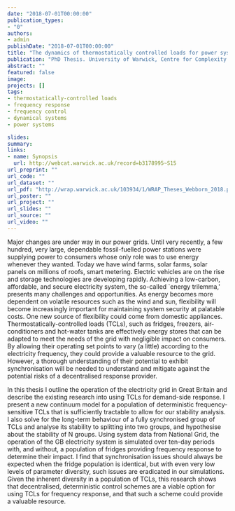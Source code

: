 ```yaml
---
date: "2018-07-01T00:00:00"
publication_types:
- "0"
authors:
- admin
publishDate: "2018-07-01T00:00:00"
title: "The dynamics of thermostatically controlled loads for power system frequency control"
publication: "PhD Thesis. University of Warwick, Centre for Complexity Science."
abstract: ""
featured: false
image: 
projects: []
tags: 
- thermostatically-controlled loads
- frequency response
- frequency control
- dynamical systems
- power systems

slides: 
summary: 
links:
- name: Synopsis
  url: http://webcat.warwick.ac.uk/record=b3178995~S15
url_preprint: ""
url_code: ""
url_dataset: ""
url_pdf: "http://wrap.warwick.ac.uk/103934/1/WRAP_Theses_Webborn_2018.pdf"
url_poster: ""
url_project: ""
url_slides: ""
url_source: ""
url_video: ""
---
```


Major changes are under way in our power grids. Until very recently, a few hundred, very large, dependable fossil-fuelled power stations were supplying power to consumers whose only role was to use energy whenever they wanted. Today we have wind farms, solar farms, solar panels on millions of roofs, smart metering. Electric vehicles are on the rise and storage technologies are developing rapidly. Achieving a low-carbon, affordable, and secure electricity system, the so-called `energy trilemma,' presents many challenges and opportunities. As energy becomes more dependent on volatile resources such as the wind and sun, flexibility will become increasingly important for maintaining system security at palatable costs. One new source of flexibility could come from domestic appliances. Thermostatically-controlled loads (TCLs), such as fridges, freezers, air-conditioners and hot-water tanks are effectively energy stores that can be adapted to meet the needs of the grid with negligible impact on consumers. By allowing their operating set points to vary (a little) according to the electricity frequency, they could provide a valuable resource to the grid. However, a thorough understanding of their potential to exhibit synchronisation will be needed to understand and mitigate against the potential risks of a decentralised response provider.

In this thesis I outline the operation of the electricity grid in Great Britain and describe the existing research into using TCLs for demand-side response. I present a new continuum model for a population of deterministic frequency-sensitive TCLs that is sufficiently tractable to allow for our stability analysis. I also solve for the long-term behaviour of a fully synchronised group of TCLs and analyse its stability to splitting into two groups, and hypothesise about the stability of N groups. Using system data from National Grid, the operation of the GB electricity system is simulated over ten-day periods with, and without, a population of fridges providing frequency response to determine their impact. I find that synchronisation issues should always be expected when the fridge population is identical, but with even very low levels of parameter diversity, such issues are eradicated in our simulations. Given the inherent diversity in a population of TCLs, this research shows that decentralised, deterministic control schemes are a viable option for using TCLs for frequency response, and that such a scheme could provide a valuable resource.
